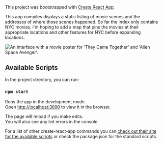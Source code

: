 This project was bootstrapped with [Create React App](https://github.com/facebook/create-react-app).

This app compiles displays a static listing of movie scenes and the addresses of where those scenes happened. So far the index only contains NYC movies. I'm hoping to add a map that pins the movies at their appropriate locations and other features for NYC before expanding locations.

![An interface with a movie poster for 'They Came Together' and 'Alien Space Avenger'.](https://drive.google.com/uc?id=1va_7ww0DiL4rbk353FjM4p-JwnOwj7So)

## Available Scripts

In the project directory, you can run:

### `npm start`

Runs the app in the development mode.<br />
Open [http://localhost:3000](http://localhost:3000) to view it in the browser.

The page will reload if you make edits.<br />
You will also see any lint errors in the console.

For a list of other create-react-app commands you can [check out their site for the available scripts](https://create-react-app.dev/docs/available-scripts/) or check the package.json for the standard scripts.